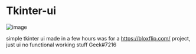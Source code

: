 # Tkinter-ui

![image](https://user-images.githubusercontent.com/98252854/186990073-088cc3e1-f433-4e38-b7d5-91c4e25b35da.png)

simple tkinter ui made in a few hours was for a https://bloxflip.com/ project, just ui no functional working stuff
Geek#7216
